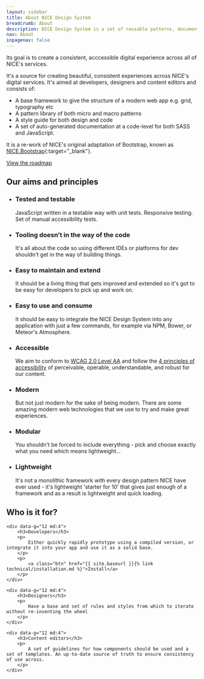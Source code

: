 ```yaml
---
layout: sidebar
title: About NICE Design System
breadcrumb: About
description: NICE Design System is a set of reusable patterns, documentation and guidelines for rapid product development.
nav: About
inpagenav: false
---
```


Its goal is to create a consistent, acccessible digital experience across all of NICE's services.

It's a source for creating beautiful, consistent experiences across NICE's digital services. It's aimed at developers, designers and content editors and consists of:

- A base framework to give the structure of a modern web app e.g. grid, typography etc
- A pattern library of both micro and macro patterns
- A style guide for both design and code
- A set of auto-generated documentation at a code-level for both SASS and JavaScript.

It is a re-work of NICE's original adaptation of Bootstrap, known as [NICE.Bootstrap](https://github.com/nhsevidence/NICE.Bootstrap){:target="_blank"}.

<a href="{{ site.baseurl }}{% link about/roadmap.md %}" class="btn">View the roadmap</a>

<h2>Our aims and principles</h2>

<ul class="grid">
    <li data-g="12 sm:6 md:4 lg:3">
        <h3 class="h6">Tested and testable</h3>
        <p>
            JavaScript written in a testable way with unit tests. Responsive testing. Set of manual accessibility tests.
        </p>
    </li>
    <li data-g="12 sm:6 md:4 lg:3">
        <h3 class="h6">Tooling doesn’t in the way of the code</h3>
        <p>
            It's all about the code so using different IDEs or platforms for dev shouldn't get in the way of building things.
        </p>
    </li>
    <li data-g="12 sm:6 md:4 lg:3">
        <h3 class="h6">Easy to maintain and extend</h3>
        <p>
            It should be a living thing that gets improved and extended so it's got to be easy for developers to pick up and work on.
        </p>
    </li>
    <li data-g="12 sm:6 md:4 lg:3">
        <h3 class="h6">Easy to use and consume</h3>
        <p>
            It should be easy to integrate the NICE Design System into any application with just a few commands, for example via NPM, Bower, or Meteor's Atmosphere.
        </p>
    </li>
    <li data-g="12 sm:6 md:4 lg:3">
        <h3 class="h6">Accessible</h3>
        <p>
            We aim to conform to <a href="https://www.nice.org.uk/accessibility" target="_blank" rel="noopener external">WCAG 2.0 Level AA</a> and follow the <a href="https://www.w3.org/TR/UNDERSTANDING-WCAG20/intro.html#introduction-fourprincs-head" target="_blank" rel="noopener external">4 principles of accessibility</a> of perceivable, operable, understandable, and robust for our content.
        </p>
    </li>
    <li data-g="12 sm:6 md:4 lg:3">
        <h3 class="h6">Modern</h3>
        <p>
            But not just modern for the sake of being modern. There are some amazing modern web technologies that we use to try and make great experiences.
        </p>
    </li>
    <li data-g="12 sm:6 md:4 lg:3">
        <h3 class="h6">Modular</h3>
        <p>
            You shouldn't be forced to include everything - pick and choose exactly what you need which means lightweight&hellip;
        </p>
    </li>
    <li data-g="12 sm:6 md:4 lg:3">
        <h3 class="h6">Lightweight</h3>
        <p>
            It's not a monolithic framework with every design pattern NICE have ever used - it's lightweight 'starter for 10' that gives just enough of a framework and as a result is lightweight and quick loading.
        </p>
    </li>
</ul>


## Who is it for?

<div class="grid">

    <div data-g="12 md:4">
        <h3>Developers</h3>
        <p>
            Either quickly rapidly prototype using a compiled version, or integrate it into your app and use it as a solid base.
        </p>
        <p>
            <a class="btn" href="{{ site.baseurl }}{% link technical/installation.md %}">Install</a>
        </p>
    </div>

    <div data-g="12 md:4">
        <h3>Designers</h3>
        <p>
            Have a base and set of rules and styles from which to iterate without re-inventing the wheel
        </p>
    </div>

    <div data-g="12 md:4">
        <h3>Content editors</h3>
        <p>
            A set of guidelines for how components should be used and a set of templates. An up-to-date source of truth to ensure consistency of use across.
        </p>
    </div>

</div>
